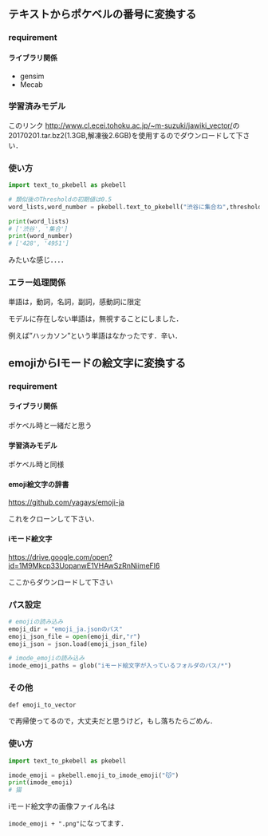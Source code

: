 ## テキストからポケベルの番号に変換する

### requirement

#### ライブラリ関係

- gensim
- Mecab

### 学習済みモデル

このリンク	<http://www.cl.ecei.tohoku.ac.jp/~m-suzuki/jawiki_vector/>の20170201.tar.bz2(1.3GB,解凍後2.6GB)を使用するのでダウンロードして下さい．

### 使い方

```python
import text_to_pkebell as pkebell

# 類似後のThresholdの初期値は0.5
word_lists,word_number = pkebell.text_to_pkebell("渋谷に集合ね",threshold=0.5)

print(word_lists)
# ['渋谷', '集合']
print(word_number)
# ['428', '4951']
```

みたいな感じ．．．．

### エラー処理関係

単語は，動詞，名詞，副詞，感動詞に限定

モデルに存在しない単語は，無視することにしました．

例えば”ハッカソン”という単語はなかったです．辛い．

## emojiからIモードの絵文字に変換する

### requirement

#### ライブラリ関係

ポケベル時と一緒だと思う

#### 学習済みモデル

ポケベル時と同様

#### emoji絵文字の辞書

<https://github.com/yagays/emoji-ja>

これをクローンして下さい．

#### iモード絵文字

https://drive.google.com/open?id=1M9Mkcp33UopanwE1VHAwSzRnNiimeFl6

ここからダウンロードして下さい

### パス設定

```python
# emojiの読み込み
emoji_dir = "emoji_ja.jsonのパス"
emoji_json_file = open(emoji_dir,"r")
emoji_json = json.load(emoji_json_file)

# imode_emojiの読み込み
imode_emoji_paths = glob("iモード絵文字が入っているフォルダのパス/*")

```

### その他

```def emoji_to_vector
def emoji_to_vector
```

で再帰使ってるので，大丈夫だと思うけど，もし落ちたらごめん．

### 使い方

```python
import text_to_pkebell as pkebell

imode_emoji = pkebell.emoji_to_imode_emoji("😽")
print(imode_emoji)
# 猫
```

iモード絵文字の画像ファイル名は

`imode_emoji + ".png"`になってます．